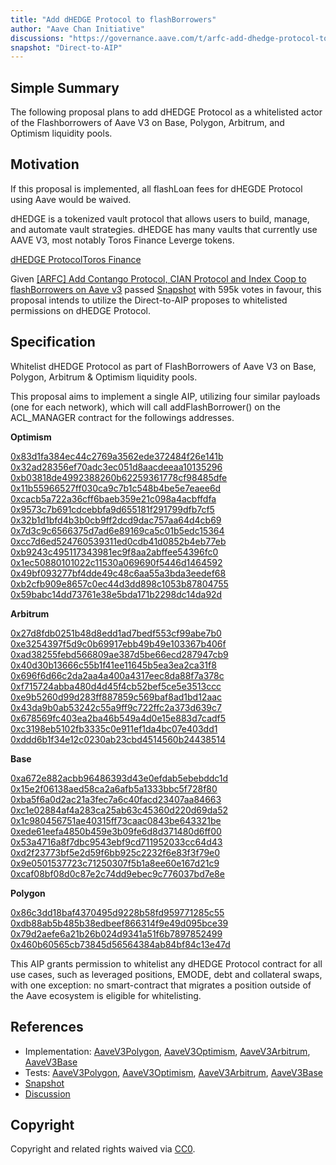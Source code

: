```yaml
---
title: "Add dHEDGE Protocol to flashBorrowers"
author: "Aave Chan Initiative"
discussions: "https://governance.aave.com/t/arfc-add-dhedge-protocol-to-flashborrowers/19547"
snapshot: "Direct-to-AIP"
---
```


## Simple Summary

The following proposal plans to add dHEDGE Protocol as a whitelisted actor of the Flashborrowers of Aave V3 on Base, Polygon, Arbitrum, and Optimism liquidity pools.

## Motivation

If this proposal is implemented, all flashLoan fees for dHEGDE Protocol using Aave would be waived.

dHEDGE is a tokenized vault protocol that allows users to build, manage, and automate vault strategies. dHEDGE has many vaults that currently use AAVE V3, most notably Toros Finance Leverge tokens.

[dHEDGE Protocol](https://dhedge.org/)[Toros Finance](https://toros.finance/)

Given [[ARFC] Add Contango Protocol, CIAN Protocol and Index Coop to flashBorrowers on Aave v3](https://governance.aave.com/t/arfc-add-contango-protocol-cian-protocol-and-index-coop-to-flashborrowers-on-aave-v3/16478) passed [Snapshot](https://snapshot.org/#/aave.eth/proposal/0x09bb9e7cffc974d330d82ce7a0b0502b573d6f3b4f839ea15d6629613901e96d) with 595k votes in favour, this proposal intends to utilize the Direct-to-AIP proposes to whitelisted permissions on dHEDGE Protocol.

## Specification

Whitelist dHEDGE Protocol as part of FlashBorrowers of Aave V3 on Base, Polygon, Arbitrum & Optimism liquidity pools.

This proposal aims to implement a single AIP, utilizing four similar payloads (one for each network), which will call addFlashBorrower() on the ACL_MANAGER contract for the followings addresses.

**Optimism**

[0x83d1fa384ec44c2769a3562ede372484f26e141b](https://optimistic.etherscan.io/address/0x83d1fa384ec44c2769a3562ede372484f26e141b)
[0x32ad28356ef70adc3ec051d8aacdeeaa10135296](https://optimistic.etherscan.io/address/0x32ad28356ef70adc3ec051d8aacdeeaa10135296)
[0xb03818de4992388260b62259361778cf98485dfe](https://optimistic.etherscan.io/address/0xb03818de4992388260b62259361778cf98485dfe)
[0x11b55966527ff030ca9c7b1c548b4be5e7eaee6d](https://optimistic.etherscan.io/address/0x11b55966527ff030ca9c7b1c548b4be5e7eaee6d)
[0xcacb5a722a36cff6baeb359e21c098a4acbffdfa](https://optimistic.etherscan.io/address/0xcacb5a722a36cff6baeb359e21c098a4acbffdfa)
[0x9573c7b691cdcebbfa9d655181f291799dfb7cf5](https://optimistic.etherscan.io/address/0x9573c7b691cdcebbfa9d655181f291799dfb7cf5)
[0x32b1d1bfd4b3b0cb9ff2dcd9dac757aa64d4cb69](https://optimistic.etherscan.io/address/0x32b1d1bfd4b3b0cb9ff2dcd9dac757aa64d4cb69)
[0x7d3c9c6566375d7ad6e89169ca5c01b5edc15364](https://optimistic.etherscan.io/address/0x7d3c9c6566375d7ad6e89169ca5c01b5edc15364)
[0xcc7d6ed524760539311ed0cdb41d0852b4eb77eb](https://optimistic.etherscan.io/address/0xcc7d6ed524760539311ed0cdb41d0852b4eb77eb)
[0xb9243c495117343981ec9f8aa2abffee54396fc0](https://optimistic.etherscan.io/address/0xb9243c495117343981ec9f8aa2abffee54396fc0)
[0x1ec50880101022c11530a069690f5446d1464592](https://optimistic.etherscan.io/address/0x1ec50880101022c11530a069690f5446d1464592)
[0x49bf093277bf4dde49c48c6aa55a3bda3eedef68](https://optimistic.etherscan.io/address/0x49bf093277bf4dde49c48c6aa55a3bda3eedef68)
[0xb2cfb909e8657c0ec44d3dd898c1053b87804755](https://optimistic.etherscan.io/address/0xb2cfb909e8657c0ec44d3dd898c1053b87804755)
[0x59babc14dd73761e38e5bda171b2298dc14da92d](https://optimistic.etherscan.io/address/0x59babc14dd73761e38e5bda171b2298dc14da92d)

**Arbitrum**

[0x27d8fdb0251b48d8edd1ad7bedf553cf99abe7b0](https://arbiscan.io/address/0x27d8fdb0251b48d8edd1ad7bedf553cf99abe7b0)
[0xe3254397f5d9c0b69917ebb49b49e103367b406f](https://arbiscan.io/address/0xe3254397f5d9c0b69917ebb49b49e103367b406f)
[0xad38255febd566809ae387d5be66ecd287947cb9](https://arbiscan.io/address/0xad38255febd566809ae387d5be66ecd287947cb9)
[0x40d30b13666c55b1f41ee11645b5ea3ea2ca31f8](https://arbiscan.io/address/0x40d30b13666c55b1f41ee11645b5ea3ea2ca31f8)
[0x696f6d66c2da2aa4a400a4317eec8da88f7a378c](https://arbiscan.io/address/0x696f6d66c2da2aa4a400a4317eec8da88f7a378c)
[0xf715724abba480d4d45f4cb52bef5ce5e3513ccc](https://arbiscan.io/address/0xf715724abba480d4d45f4cb52bef5ce5e3513ccc)
[0xe9b5260d99d283ff887859c569baf8ad1bd12aac](https://arbiscan.io/address/0xe9b5260d99d283ff887859c569baf8ad1bd12aac)
[0x43da9b0ab53242c55a9ff9c722ffc2a373d639c7](https://arbiscan.io/address/0x43da9b0ab53242c55a9ff9c722ffc2a373d639c7)
[0x678569fc403ea2ba46b549a4d0e15e883d7cadf5](https://arbiscan.io/address/0x678569fc403ea2ba46b549a4d0e15e883d7cadf5)
[0xc3198eb5102fb3335c0e911ef1da4bc07e403dd1](https://arbiscan.io/address/0xc3198eb5102fb3335c0e911ef1da4bc07e403dd1)
[0xddd6b1f34e12c0230ab23cbd4514560b24438514](https://arbiscan.io/address/0xddd6b1f34e12c0230ab23cbd4514560b24438514)

**Base**

[0xa672e882acbb96486393d43e0efdab5ebebddc1d](https://basescan.io/address/0xa672e882acbb96486393d43e0efdab5ebebddc1d)
[0x15e2f06138aed58ca2a6afb5a1333bbc5f728f80](https://basescan.io/address/0x15e2f06138aed58ca2a6afb5a1333bbc5f728f80)
[0xba5f6a0d2ac21a3fec7a6c40facd23407aa84663](https://basescan.io/address/0xba5f6a0d2ac21a3fec7a6c40facd23407aa84663)
[0xc1e02884af4a283ca25ab63c45360d220d69da52](https://basescan.io/address/0xc1e02884af4a283ca25ab63c45360d220d69da52)
[0x1c980456751ae40315ff73caac0843be643321be](https://basescan.io/address/0x1c980456751ae40315ff73caac0843be643321be)
[0xede61eefa4850b459e3b09fe6d8d371480d6ff00](https://basescan.io/address/0xede61eefa4850b459e3b09fe6d8d371480d6ff00)
[0x53a4716a8f7dbc9543ebf9cd711952033cc64d43](https://basescan.io/address/0x53a4716a8f7dbc9543ebf9cd711952033cc64d43)
[0xd2f23773bf5e2d59f6bb925c2232f6e83f3f79e0](https://basescan.io/address/0xd2f23773bf5e2d59f6bb925c2232f6e83f3f79e0)
[0x9e0501537723c71250307f5b1a8ee60e167d21c9](https://basescan.io/address/0x9e0501537723c71250307f5b1a8ee60e167d21c9)
[0xcaf08bf08d0c87e2c74dd9ebec9c776037bd7e8e](https://basescan.io/address/0xcaf08bf08d0c87e2c74dd9ebec9c776037bd7e8e)

**Polygon**

[0x86c3dd18baf4370495d9228b58fd959771285c55](https://polygonscan.io/address/0x86c3dd18baf4370495d9228b58fd959771285c55)
[0xdb88ab5b485b38edbeef866314f9e49d095bce39](https://polygonscan.io/address/0xdb88ab5b485b38edbeef866314f9e49d095bce39)
[0x79d2aefe6a21b26b024d9341a51f6b7897852499](https://polygonscan.io/address/0x79d2aefe6a21b26b024d9341a51f6b7897852499)
[0x460b60565cb73845d56564384ab84bf84c13e47d](https://polygonscan.io/address/0x460b60565cb73845d56564384ab84bf84c13e47d)

This AIP grants permission to whitelist any dHEDGE Protocol contract for all use cases, such as leveraged positions, EMODE, debt and collateral swaps, with one exception: no smart-contract that migrates a position outside of the Aave ecosystem is eligible for whitelisting.

## References

- Implementation: [AaveV3Polygon](https://github.com/bgd-labs/aave-proposals-v3/blob/main/src/20241118_Multi_AddDHEDGEProtocolToFlashBorrowers/AaveV3Polygon_AddDHEDGEProtocolToFlashBorrowers_20241118.sol), [AaveV3Optimism](https://github.com/bgd-labs/aave-proposals-v3/blob/main/src/20241118_Multi_AddDHEDGEProtocolToFlashBorrowers/AaveV3Optimism_AddDHEDGEProtocolToFlashBorrowers_20241118.sol), [AaveV3Arbitrum](https://github.com/bgd-labs/aave-proposals-v3/blob/main/src/20241118_Multi_AddDHEDGEProtocolToFlashBorrowers/AaveV3Arbitrum_AddDHEDGEProtocolToFlashBorrowers_20241118.sol), [AaveV3Base](https://github.com/bgd-labs/aave-proposals-v3/blob/main/src/20241118_Multi_AddDHEDGEProtocolToFlashBorrowers/AaveV3Base_AddDHEDGEProtocolToFlashBorrowers_20241118.sol)
- Tests: [AaveV3Polygon](https://github.com/bgd-labs/aave-proposals-v3/blob/main/src/20241118_Multi_AddDHEDGEProtocolToFlashBorrowers/AaveV3Polygon_AddDHEDGEProtocolToFlashBorrowers_20241118.t.sol), [AaveV3Optimism](https://github.com/bgd-labs/aave-proposals-v3/blob/main/src/20241118_Multi_AddDHEDGEProtocolToFlashBorrowers/AaveV3Optimism_AddDHEDGEProtocolToFlashBorrowers_20241118.t.sol), [AaveV3Arbitrum](https://github.com/bgd-labs/aave-proposals-v3/blob/main/src/20241118_Multi_AddDHEDGEProtocolToFlashBorrowers/AaveV3Arbitrum_AddDHEDGEProtocolToFlashBorrowers_20241118.t.sol), [AaveV3Base](https://github.com/bgd-labs/aave-proposals-v3/blob/main/src/20241118_Multi_AddDHEDGEProtocolToFlashBorrowers/AaveV3Base_AddDHEDGEProtocolToFlashBorrowers_20241118.t.sol)
- [Snapshot](Direct-to-AIP)
- [Discussion](https://governance.aave.com/t/arfc-add-dhedge-protocol-to-flashborrowers/19547)

## Copyright

Copyright and related rights waived via [CC0](https://creativecommons.org/publicdomain/zero/1.0/).
